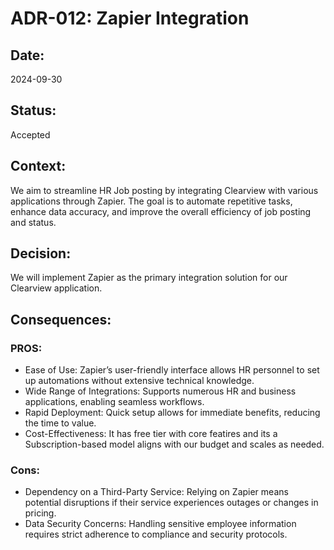 # ADR-012: Zapier Integration

## Date:
2024-09-30

## Status:
Accepted

## Context:
We aim to streamline HR Job posting by integrating Clearview with various applications through Zapier. The goal is to automate repetitive tasks, enhance data accuracy, and improve the overall efficiency of job posting and status.

## Decision:
We will implement Zapier as the primary integration solution for our Clearview application.

## Consequences:
### PROS:
- Ease of Use: Zapier’s user-friendly interface allows HR personnel to set up automations without extensive technical knowledge.
- Wide Range of Integrations: Supports numerous HR and business applications, enabling seamless workflows.
- Rapid Deployment: Quick setup allows for immediate benefits, reducing the time to value.
- Cost-Effectiveness: It has free tier with core featires and its a Subscription-based model aligns with our budget and scales as needed.

### Cons:
- Dependency on a Third-Party Service: Relying on Zapier means potential disruptions if their service experiences outages or changes in pricing.
- Data Security Concerns: Handling sensitive employee information requires strict adherence to compliance and security protocols.
